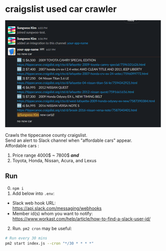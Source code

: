 # craigslist used car crawler

![demo.png](./demo.png)

Crawls the tippecanoe county craigslist.  
Send an alert to Slack channel when "affordable cars" appear.  
Affordable cars :
1. Price range 4000$ ~ 7800$ ***and***
2. Toyota, Honda, Nissan, Acura, and Lexus

## Run

0. `npm i`
1. Add below into `.env`: 
- Slack web hook URL:  
https://api.slack.com/messaging/webhooks
- Member id(s) whom you want to notify:  
https://www.workast.com/help/article/how-to-find-a-slack-user-id/
2. Run. `pm2 cron` may be useful:  
```bash
# Run every 30 mins
pm2 start index.js --cron "*/30 * * * *"
```
